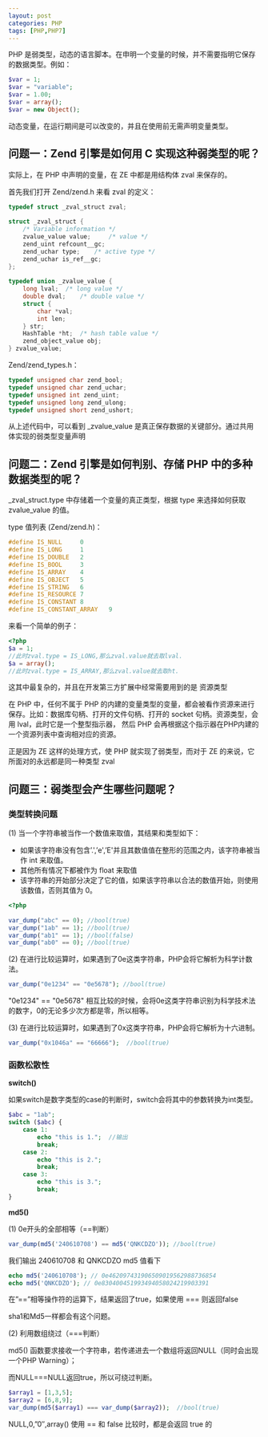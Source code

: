 ```yaml
---
layout: post
categories: PHP
tags: [PHP,PHP7]
---
```


PHP 是弱类型，动态的语言脚本。在申明一个变量的时候，并不需要指明它保存的数据类型。例如：

```php
$var = 1;  
$var = "variable";  
$var = 1.00;  
$var = array();  
$var = new Object();
```

动态变量，在运行期间是可以改变的，并且在使用前无需声明变量类型。

## 问题一：Zend 引擎是如何用 C 实现这种弱类型的呢？

实际上，在 PHP 中声明的变量，在 ZE 中都是用结构体 zval 来保存的。

首先我们打开 Zend/zend.h 来看 zval 的定义：

```c
typedef struct _zval_struct zval;  
   
struct _zval_struct {  
    /* Variable information */  
    zvalue_value value;     /* value */  
    zend_uint refcount__gc;  
    zend_uchar type;    /* active type */  
    zend_uchar is_ref__gc;  
};  
   
typedef union _zvalue_value {  
    long lval;  /* long value */  
    double dval;    /* double value */  
    struct {  
        char *val;  
        int len;  
    } str;  
    HashTable *ht;  /* hash table value */  
    zend_object_value obj;  
} zvalue_value;
```

Zend/zend_types.h：

```c
typedef unsigned char zend_bool;  
typedef unsigned char zend_uchar;  
typedef unsigned int zend_uint;  
typedef unsigned long zend_ulong;  
typedef unsigned short zend_ushort;
```

从上述代码中，可以看到 _zvalue_value 是真正保存数据的关键部分。通过共用体实现的弱类型变量声明

## 问题二：Zend 引擎是如何判别、存储 PHP 中的多种数据类型的呢？

_zval_struct.type 中存储着一个变量的真正类型，根据 type 来选择如何获取 zvalue_value 的值。

type 值列表 (Zend/zend.h)：

```c
#define IS_NULL     0  
#define IS_LONG     1  
#define IS_DOUBLE   2  
#define IS_BOOL     3  
#define IS_ARRAY    4  
#define IS_OBJECT   5  
#define IS_STRING   6  
#define IS_RESOURCE 7  
#define IS_CONSTANT 8  
#define IS_CONSTANT_ARRAY   9
```

来看一个简单的例子：

```php
<?php  
$a = 1;  
//此时zval.type = IS_LONG,那么zval.value就去取lval.  
$a = array();  
//此时zval.type = IS_ARRAY,那么zval.value就去取ht.
```

这其中最复杂的，并且在开发第三方扩展中经常需要用到的是 资源类型

在 PHP 中，任何不属于 PHP 的内建的变量类型的变量，都会被看作资源来进行保存。比如：数据库句柄、打开的文件句柄、打开的 socket 句柄。资源类型，会用 lval，此时它是一个整型指示器， 然后 PHP 会再根据这个指示器在PHP内建的一个资源列表中查询相对应的资源。

正是因为 ZE 这样的处理方式，使 PHP 就实现了弱类型，而对于 ZE 的来说，它所面对的永远都是同一种类型 zval

## 问题三：弱类型会产生哪些问题呢？

### 类型转换问题

(1) 当一个字符串被当作一个数值来取值，其结果和类型如下：

* 如果该字符串没有包含’.',’e',’E'并且其数值值在整形的范围之内，该字符串被当作 int 来取值。
* 其他所有情况下都被作为 float 来取值
* 该字符串的开始部分决定了它的值，如果该字符串以合法的数值开始，则使用该数值，否则其值为 0。

```php
<?php
    
var_dump("abc" == 0); //bool(true)
var_dump("1ab" == 1); //bool(true)
var_dump("ab1" == 1); //bool(false)
var_dump("ab0" == 0); //bool(true)
```

(2) 在进行比较运算时，如果遇到了0e这类字符串，PHP会将它解析为科学计数法。

```php
var_dump("0e1234" == "0e5678"); //bool(true)
```

"0e1234" == "0e5678" 相互比较的时候，会将0e这类字符串识别为科学技术法的数字，0的无论多少次方都是零，所以相等。

(3) 在进行比较运算时，如果遇到了0x这类字符串，PHP会将它解析为十六进制。

```php
var_dump("0x1046a" == "66666");  //bool(true)
```

### 函数松散性

**switch()**

如果switch是数字类型的case的判断时，switch会将其中的参数转换为int类型。

```php
$abc = "1ab";
switch ($abc) {
    case 1:
        echo "this is 1.";  //输出
        break;
    case 2:
        echo "this is 2.";
        break;
    case 3:
        echo "this is 3.";
        break;
}
```

**md5()**

(1) 0e开头的全部相等（==判断）

```php
var_dump(md5('240610708') == md5('QNKCDZO')); //bool(true)
```

我们输出 240610708 和 QNKCDZO md5 值看下

```php
echo md5('240610708'); // 0e462097431906509019562988736854
echo md5('QNKCDZO'); // 0e830400451993494058024219903391
```

在”==”相等操作符的运算下，结果返回了true，如果使用 === 则返回false

sha1和Md5一样都会有这个问题。

(2) 利用数组绕过（===判断）

md5() 函数要求接收一个字符串，若传递进去一个数组将返回NULL（同时会出现一个PHP Warning）；

而NULL===NULL返回true，所以可绕过判断。

```php
$array1 = [1,3,5];
$array2 = [6,8,9];
var_dump(md5($array1) === var_dump($array2));  //bool(true)
```

NULL,0,”0″,array() 使用 == 和 false 比较时，都是会返回 true 的